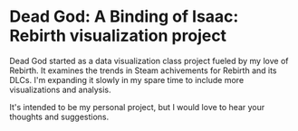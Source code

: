 # Dead God: A Binding of Isaac: Rebirth visualization project

Dead God started as a data visualization class project fueled by my love of Rebirth.  It examines the trends in Steam achivements for Rebirth and its DLCs.  I'm expanding it slowly in my spare time to include more visualizations and analysis.  

It's intended to be my personal project, but I would love to hear your thoughts and suggestions.
